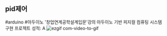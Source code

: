## pid제어
#arduino #아두이노
'창업연계공학설계입문'강의
아두이노 기반 피지컬 컴퓨팅 시스템 구현 프로젝트
성적: A
![ezgif com-video-to-gif](https://github.com/tae9898/arduino-pid-control/assets/113410967/c19baef8-1b48-40c2-8597-b4d3bc892f5b)
